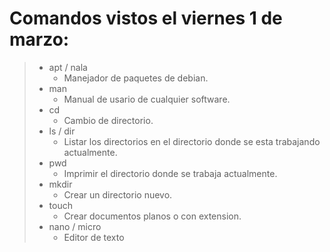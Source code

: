 # Comandos vistos el viernes 1 de marzo:<br>
>   - apt / nala
>       - Manejador de paquetes de debian.
>   - man
>       - Manual de usario de cualquier software.
>   - cd
>       - Cambio de directorio.
>   - ls / dir
>       - Listar los directorios en el directorio donde se esta trabajando actualmente.
>   - pwd
>       - Imprimir el directorio donde se trabaja actualmente.
>   - mkdir
>       - Crear un directorio nuevo.
>   - touch
>       - Crear documentos planos o con extension.
>   - nano / micro
>       - Editor de texto



[Plataforma]: https://enejun2024.jcarlos19.com
